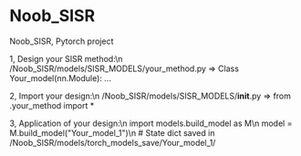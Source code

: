 # Noob_SISR
Noob_SISR, Pytorch project

1, Design your SISR method:\n
	/Noob_SISR/models/SISR_MODELS/your_method.py  =>  Class Your_model(nn.Module): ...
	
2, Import your design:\n
	/Noob_SISR/models/SISR_MODELS/__init__.py  =>  from .your_method import *
	
3, Application of your design:\n
	import models.build_model as M\n
	model = M.build_model("Your_model_1")\n
	# State dict saved in /Noob_SISR/models/torch_models_save/Your_model_1/
